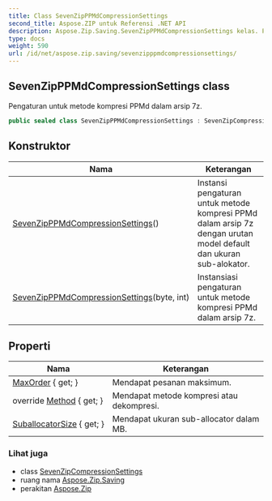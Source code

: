 ```yaml
---
title: Class SevenZipPPMdCompressionSettings
second_title: Aspose.ZIP untuk Referensi .NET API
description: Aspose.Zip.Saving.SevenZipPPMdCompressionSettings kelas. Pengaturan untuk metode kompresi PPMd dalam arsip 7z.
type: docs
weight: 590
url: /id/net/aspose.zip.saving/sevenzipppmdcompressionsettings/
---
```

## SevenZipPPMdCompressionSettings class

Pengaturan untuk metode kompresi PPMd dalam arsip 7z.

```csharp
public sealed class SevenZipPPMdCompressionSettings : SevenZipCompressionSettings
```

## Konstruktor

| Nama | Keterangan |
| --- | --- |
| [SevenZipPPMdCompressionSettings](sevenzipppmdcompressionsettings/#constructor)() | Instansi pengaturan untuk metode kompresi PPMd dalam arsip 7z dengan urutan model default dan ukuran sub-alokator. |
| [SevenZipPPMdCompressionSettings](sevenzipppmdcompressionsettings/#constructor_1)(byte, int) | Instansiasi pengaturan untuk metode kompresi PPMd dalam arsip 7z. |

## Properti

| Nama | Keterangan |
| --- | --- |
| [MaxOrder](../../aspose.zip.saving/sevenzipppmdcompressionsettings/maxorder/) { get; } | Mendapat pesanan maksimum. |
| override [Method](../../aspose.zip.saving/sevenzipppmdcompressionsettings/method/) { get; } | Mendapat metode kompresi atau dekompresi. |
| [SuballocatorSize](../../aspose.zip.saving/sevenzipppmdcompressionsettings/suballocatorsize/) { get; } | Mendapat ukuran sub-allocator dalam MB. |

### Lihat juga

* class [SevenZipCompressionSettings](../sevenzipcompressionsettings/)
* ruang nama [Aspose.Zip.Saving](../../aspose.zip.saving/)
* perakitan [Aspose.Zip](../../)



